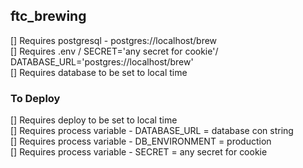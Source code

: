## ftc_brewing

[] Requires postgresql - postgres://localhost/brew  
[] Requires .env / SECRET='any secret for cookie'/ DATABASE_URL='postgres://localhost/brew'  
[] Requires database to be set to local time

### To Deploy

[] Requires deploy to be set to local time  
[] Requires process variable - DATABASE_URL = database con string  
[] Requires process variable - DB_ENVIRONMENT = production  
[] Requires process variable - SECRET = any secret for cookie
